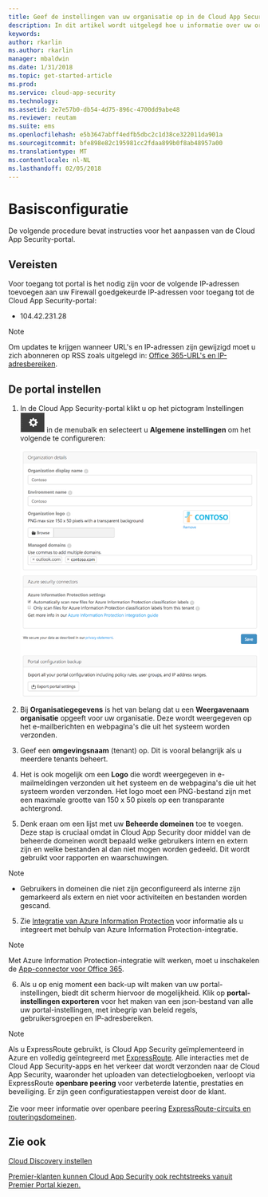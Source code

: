 ```yaml
---
title: Geef de instellingen van uw organisatie op in de Cloud App Security-portal voor de beste resultaten | Microsoft Docs
description: In dit artikel wordt uitgelegd hoe u informatie over uw organisatie opgeeft in Cloud App Security.
keywords: 
author: rkarlin
ms.author: rkarlin
manager: mbaldwin
ms.date: 1/31/2018
ms.topic: get-started-article
ms.prod: 
ms.service: cloud-app-security
ms.technology: 
ms.assetid: 2e7e57b0-db54-4d75-896c-4700dd9abe48
ms.reviewer: reutam
ms.suite: ems
ms.openlocfilehash: e5b3647abff4edfb5dbc2c1d38ce322011da901a
ms.sourcegitcommit: bfe898e82c195981cc2fdaa899b0f8ab48957a00
ms.translationtype: MT
ms.contentlocale: nl-NL
ms.lasthandoff: 02/05/2018
---
```

# <a name="basic-setup"></a>Basisconfiguratie
De volgende procedure bevat instructies voor het aanpassen van de Cloud App Security-portal.

## <a name="prerequisites"></a>Vereisten 
Voor toegang tot portal is het nodig zijn voor de volgende IP-adressen toevoegen aan uw Firewall goedgekeurde IP-adressen voor toegang tot de Cloud App Security-portal:  
  
- 104.42.231.28  
  
> [!NOTE]  
>  Om updates te krijgen wanneer URL's en IP-adressen zijn gewijzigd moet u zich abonneren op RSS zoals uitgelegd in: [Office 365-URL's en IP-adresbereiken](https://support.office.com/article/Office-365-URLs-and-IP-address-ranges-8548a211-3fe7-47cb-abb1-355ea5aa88a2).  
  
## <a name="set-up-the-portal"></a>De portal instellen  
  
1.  In de Cloud App Security-portal klikt u op het pictogram Instellingen ![pictogram instellingen](./media/settings-icon.png "pictogram instellingen") in de menubalk en selecteert u **Algemene instellingen** om het volgende te configureren:  
     
     ![algemene instellingen](./media/general-settings.png "algemene instellingen")  
  
3.  Bij **Organisatiegegevens** is het van belang dat u een **Weergavenaam organisatie** opgeeft voor uw organisatie. Deze wordt weergegeven op het e-mailberichten en webpagina's die uit het systeem worden verzonden.  
  
4. Geef een **omgevingsnaam** (tenant) op. Dit is vooral belangrijk als u meerdere tenants beheert.  
  
4. Het is ook mogelijk om een **Logo** die wordt weergegeven in e-mailmeldingen verzonden uit het systeem en de webpagina's die uit het systeem worden verzonden. Het logo moet een PNG-bestand zijn met een maximale grootte van 150 x 50 pixels op een transparante achtergrond.  

4.  Denk eraan om een lijst met uw **Beheerde domeinen** toe te voegen. Deze stap is cruciaal omdat in Cloud App Security door middel van de beheerde domeinen wordt bepaald welke gebruikers intern en extern zijn en welke bestanden al dan niet mogen worden gedeeld. Dit wordt gebruikt voor rapporten en waarschuwingen.  
> [!NOTE] 
> - Gebruikers in domeinen die niet zijn geconfigureerd als interne zijn gemarkeerd als extern en niet voor activiteiten en bestanden worden gescand.

5. Zie [Integratie van Azure Information Protection](azip-integration.md) voor informatie als u integreert met behulp van Azure Information Protection-integratie. 

 >[!NOTE]
 > Met Azure Information Protection-integratie wilt werken, moet u inschakelen de [App-connector voor Office 365](connect-office-365-to-microsoft-cloud-app-security.md).
  
6.  Als u op enig moment een back-up wilt maken van uw portal-instellingen, biedt dit scherm hiervoor de mogelijkheid. Klik op **portal-instellingen exporteren** voor het maken van een json-bestand van alle uw portal-instellingen, met inbegrip van beleid regels, gebruikersgroepen en IP-adresbereiken.  
  
   
> [!NOTE] 
> Als u ExpressRoute gebruikt, is Cloud App Security geïmplementeerd in Azure en volledig geïntegreerd met [ExpressRoute](https://azure.microsoft.com/documentation/articles/expressroute-introduction/). Alle interacties met de Cloud App Security-apps en het verkeer dat wordt verzonden naar de Cloud App Security, waaronder het uploaden van detectielogboeken, verloopt via ExpressRoute **openbare peering** voor verbeterde latentie, prestaties en beveiliging. Er zijn geen configuratiestappen vereist door de klant. <br></br>Zie voor meer informatie over openbare peering [ExpressRoute-circuits en routeringsdomeinen](https://azure.microsoft.com/documentation/articles/expressroute-circuit-peerings/).  
    
## <a name="see-also"></a>Zie ook  
[Cloud Discovery instellen](set-up-cloud-discovery.md)   

[Premier-klanten kunnen Cloud App Security ook rechtstreeks vanuit Premier Portal kiezen.](https://premier.microsoft.com/)  
  
  